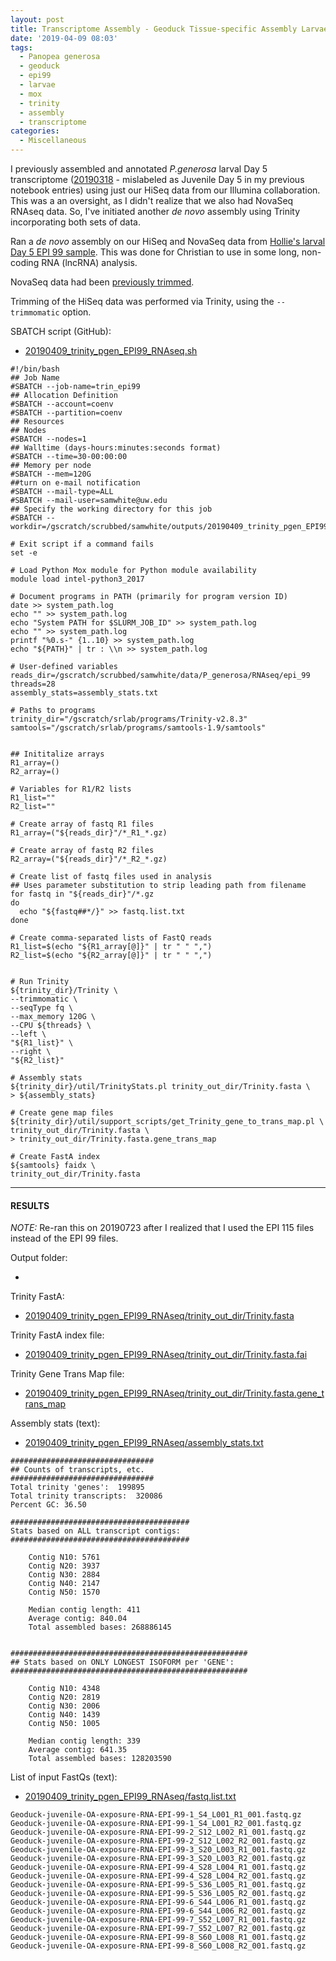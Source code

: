 ```yaml
---
layout: post
title: Transcriptome Assembly - Geoduck Tissue-specific Assembly Larvae Day5 EPI99 with HiSeq and NovaSeq Data on Mox
date: '2019-04-09 08:03'
tags:
  - Panopea generosa
  - geoduck
  - epi99
  - larvae
  - mox
  - trinity
  - assembly
  - transcriptome
categories:
  - Miscellaneous
---
```

I previously assembled and annotated _P.generosa_ larval Day 5 transcriptome ([20190318](https://robertslab.github.io/sams-notebook/2019/03/18/Transcriptome-Annotation-Geoduck-Juvenile-Day-5-with-Trinotate-on-Mox.html) - mislabeled as Juvenile Day 5 in my previous notebook entries) using just our HiSeq data from our Illumina collaboration. This was a an oversight, as I didn't realize that we also had NovaSeq RNAseq data. So, I've initiated another _de novo_ assembly using Trinity incorporating both sets of data.

Ran a _de novo_ assembly on our HiSeq and NovaSeq data from [Hollie's larval Day 5 EPI 99 sample](https://github.com/hputnam/project_juvenile_geoduck_OA/blob/master/Setup_Notes/Sample_List.csv). This was done for Christian to use in some long, non-coding RNA (lncRNA) analysis.

NovaSeq data had been [previously trimmed](https://robertslab.github.io/sams-notebook/2018/01/25/adapter-trimming-and-fastqc-illumina-geoduck-novaseq-data.html).

Trimming of the HiSeq data was performed via Trinity, using the `--trimmomatic` option.

SBATCH script (GitHub):

- [20190409_trinity_pgen_EPI99_RNAseq.sh](https://github.com/RobertsLab/sams-notebook/blob/master/sbatch_scripts/20190409_trinity_pgen_EPI99_RNAseq.sh)

```shell
#!/bin/bash
## Job Name
#SBATCH --job-name=trin_epi99
## Allocation Definition
#SBATCH --account=coenv
#SBATCH --partition=coenv
## Resources
## Nodes
#SBATCH --nodes=1
## Walltime (days-hours:minutes:seconds format)
#SBATCH --time=30-00:00:00
## Memory per node
#SBATCH --mem=120G
##turn on e-mail notification
#SBATCH --mail-type=ALL
#SBATCH --mail-user=samwhite@uw.edu
## Specify the working directory for this job
#SBATCH --workdir=/gscratch/scrubbed/samwhite/outputs/20190409_trinity_pgen_EPI99_RNAseq

# Exit script if a command fails
set -e

# Load Python Mox module for Python module availability
module load intel-python3_2017

# Document programs in PATH (primarily for program version ID)
date >> system_path.log
echo "" >> system_path.log
echo "System PATH for $SLURM_JOB_ID" >> system_path.log
echo "" >> system_path.log
printf "%0.s-" {1..10} >> system_path.log
echo "${PATH}" | tr : \\n >> system_path.log

# User-defined variables
reads_dir=/gscratch/scrubbed/samwhite/data/P_generosa/RNAseq/epi_99
threads=28
assembly_stats=assembly_stats.txt

# Paths to programs
trinity_dir="/gscratch/srlab/programs/Trinity-v2.8.3"
samtools="/gscratch/srlab/programs/samtools-1.9/samtools"


## Inititalize arrays
R1_array=()
R2_array=()

# Variables for R1/R2 lists
R1_list=""
R2_list=""

# Create array of fastq R1 files
R1_array=("${reads_dir}"/*_R1_*.gz)

# Create array of fastq R2 files
R2_array=("${reads_dir}"/*_R2_*.gz)

# Create list of fastq files used in analysis
## Uses parameter substitution to strip leading path from filename
for fastq in "${reads_dir}"/*.gz
do
  echo "${fastq##*/}" >> fastq.list.txt
done

# Create comma-separated lists of FastQ reads
R1_list=$(echo "${R1_array[@]}" | tr " " ",")
R2_list=$(echo "${R2_array[@]}" | tr " " ",")


# Run Trinity
${trinity_dir}/Trinity \
--trimmomatic \
--seqType fq \
--max_memory 120G \
--CPU ${threads} \
--left \
"${R1_list}" \
--right \
"${R2_list}"

# Assembly stats
${trinity_dir}/util/TrinityStats.pl trinity_out_dir/Trinity.fasta \
> ${assembly_stats}

# Create gene map files
${trinity_dir}/util/support_scripts/get_Trinity_gene_to_trans_map.pl \
trinity_out_dir/Trinity.fasta \
> trinity_out_dir/Trinity.fasta.gene_trans_map

# Create FastA index
${samtools} faidx \
trinity_out_dir/Trinity.fasta
```

---

#### RESULTS

_NOTE:_ Re-ran this on 20190723 after I realized that I used the EPI 115 files instead of the EPI 99 files.

Output folder:

- [](http://gannet.fish.washington.edu/Atumefaciens/20190409_trinity_pgen_EPI99_RNAseq/)

Trinity FastA:

- [20190409_trinity_pgen_EPI99_RNAseq/trinity_out_dir/Trinity.fasta](http://gannet.fish.washington.edu/Atumefaciens/20190409_trinity_pgen_EPI99_RNAseq/trinity_out_dir/Trinity.fasta)

Trinity FastA index file:

- [20190409_trinity_pgen_EPI99_RNAseq/trinity_out_dir/Trinity.fasta.fai](http://gannet.fish.washington.edu/Atumefaciens/20190409_trinity_pgen_EPI99_RNAseq/trinity_out_dir/Trinity.fasta.fai)

Trinity Gene Trans Map file:

- [20190409_trinity_pgen_EPI99_RNAseq/trinity_out_dir/Trinity.fasta.gene_trans_map](http://gannet.fish.washington.edu/Atumefaciens/20190409_trinity_pgen_EPI99_RNAseq/trinity_out_dir/Trinity.fasta.gene_trans_map)


Assembly stats (text):

- [20190409_trinity_pgen_EPI99_RNAseq/assembly_stats.txt](http://gannet.fish.washington.edu/Atumefaciens/20190409_trinity_pgen_EPI99_RNAseq/assembly_stats.txt)

```
################################
## Counts of transcripts, etc.
################################
Total trinity 'genes':	199895
Total trinity transcripts:	320086
Percent GC: 36.50

########################################
Stats based on ALL transcript contigs:
########################################

	Contig N10: 5761
	Contig N20: 3937
	Contig N30: 2884
	Contig N40: 2147
	Contig N50: 1570

	Median contig length: 411
	Average contig: 840.04
	Total assembled bases: 268886145


#####################################################
## Stats based on ONLY LONGEST ISOFORM per 'GENE':
#####################################################

	Contig N10: 4348
	Contig N20: 2819
	Contig N30: 2006
	Contig N40: 1439
	Contig N50: 1005

	Median contig length: 339
	Average contig: 641.35
	Total assembled bases: 128203590
```

List of input FastQs (text):

- [20190409_trinity_pgen_EPI99_RNAseq/fastq.list.txt](http://gannet.fish.washington.edu/Atumefaciens/20190409_trinity_pgen_EPI99_RNAseq/fastq.list.txt)

```
Geoduck-juvenile-OA-exposure-RNA-EPI-99-1_S4_L001_R1_001.fastq.gz
Geoduck-juvenile-OA-exposure-RNA-EPI-99-1_S4_L001_R2_001.fastq.gz
Geoduck-juvenile-OA-exposure-RNA-EPI-99-2_S12_L002_R1_001.fastq.gz
Geoduck-juvenile-OA-exposure-RNA-EPI-99-2_S12_L002_R2_001.fastq.gz
Geoduck-juvenile-OA-exposure-RNA-EPI-99-3_S20_L003_R1_001.fastq.gz
Geoduck-juvenile-OA-exposure-RNA-EPI-99-3_S20_L003_R2_001.fastq.gz
Geoduck-juvenile-OA-exposure-RNA-EPI-99-4_S28_L004_R1_001.fastq.gz
Geoduck-juvenile-OA-exposure-RNA-EPI-99-4_S28_L004_R2_001.fastq.gz
Geoduck-juvenile-OA-exposure-RNA-EPI-99-5_S36_L005_R1_001.fastq.gz
Geoduck-juvenile-OA-exposure-RNA-EPI-99-5_S36_L005_R2_001.fastq.gz
Geoduck-juvenile-OA-exposure-RNA-EPI-99-6_S44_L006_R1_001.fastq.gz
Geoduck-juvenile-OA-exposure-RNA-EPI-99-6_S44_L006_R2_001.fastq.gz
Geoduck-juvenile-OA-exposure-RNA-EPI-99-7_S52_L007_R1_001.fastq.gz
Geoduck-juvenile-OA-exposure-RNA-EPI-99-7_S52_L007_R2_001.fastq.gz
Geoduck-juvenile-OA-exposure-RNA-EPI-99-8_S60_L008_R1_001.fastq.gz
Geoduck-juvenile-OA-exposure-RNA-EPI-99-8_S60_L008_R2_001.fastq.gz
```
